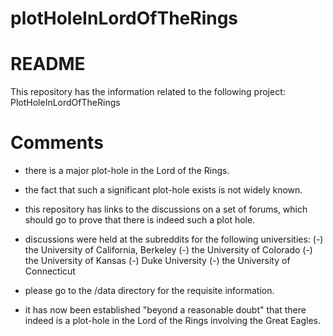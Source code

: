 # plotHoleInLordOfTheRings

# README

This repository has the information related to the following project:
PlotHoleInLordOfTheRings

# Comments

- there is a major plot-hole in the Lord of the Rings.
- the fact that such a significant plot-hole exists is not widely known.
- this repository has links to the discussions on a set of forums, which
  should go to prove that there is indeed such a plot hole.
- discussions were held at the subreddits for the following universities:
(-) the University of California, Berkeley
(-) the University of Colorado
(-) the University of Kansas
(-) Duke University
(-) the University of Connecticut

- please go to the /data directory for the requisite information.
- it has now been established "beyond a reasonable doubt" that there indeed is a plot-hole in the Lord of the Rings involving the Great Eagles.

